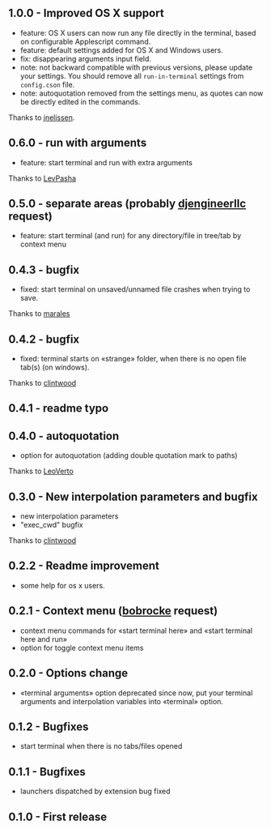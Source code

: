 ## 1.0.0 - Improved OS X support
* feature: OS X users can now run any file directly in the terminal, based on configurable Applescript command.
* feature: default settings added for OS X and Windows users.
* fix: disappearing arguments input field.
* note: not backward compatible with previous versions, please update your settings. You should remove all `run-in-terminal` settings from `config.cson` file.
* note: autoquotation removed from the settings menu, as quotes can now be directly edited in the commands.

Thanks to [jnelissen](https://github.com/jnelissen).

## 0.6.0 - run with arguments
* feature: start terminal and run with extra arguments

Thanks to [LevPasha](https://github.com/LevPasha)

## 0.5.0 - separate areas (probably [djengineerllc](https://github.com/pohmelie/run-in-terminal/issues/12) request)
* feature: start terminal (and run) for any directory/file in tree/tab by context menu

## 0.4.3 - bugfix
* fixed: start terminal on unsaved/unnamed file crashes when trying to save.

Thanks to [marales](https://github.com/marales)

## 0.4.2 - bugfix
* fixed: terminal starts on «strange» folder, when there is no open file tab(s) (on windows).

Thanks to [clintwood](https://github.com/clintwood)

## 0.4.1 - readme typo

## 0.4.0 - autoquotation
* option for autoquotation (adding double quotation mark to paths)

Thanks to [LeoVerto](https://github.com/LeoVerto)

## 0.3.0 - New interpolation parameters and bugfix
* new interpolation parameters
* "exec_cwd" bugfix

Thanks to [clintwood](https://github.com/clintwood)

## 0.2.2 - Readme improvement
* some help for os x users.

## 0.2.1 - Context menu ([bobrocke](https://github.com/pohmelie/run-in-terminal/issues/2) request)
* context menu commands for «start terminal here» and «start terminal
here and run»
* option for toggle context menu items

## 0.2.0 - Options change
* «terminal arguments» option deprecated since now, put your terminal arguments and interpolation variables into «terminal» option.

## 0.1.2 - Bugfixes
* start terminal when there is no tabs/files opened

## 0.1.1 - Bugfixes
* launchers dispatched by extension bug fixed

## 0.1.0 - First release
